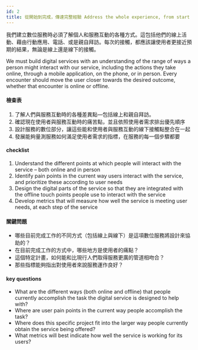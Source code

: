 ```yaml
---
id: 2
title: 從開始到完成，傳達完整經驗 Address the whole experience, from start to finish
---
```


我們建立數位服務時必須了解個人和服務互動的各種方式。這包括他們的線上活動、藉由行動應用、電話、或是親自拜訪。每次的接觸，都應該讓使用者更接近預期的結果，無論是線上還是線下的接觸。

We must build digital services with an understanding of the range of ways a person might interact with our service, including the actions they take online, through a mobile application, on the phone, or in person. Every encounter should move the user closer towards the desired outcome, whether that encounter is online or offline.

#### 檢查表

1. 了解人們與服務互動時的各種差異點—包括線上和親自拜訪。
2. 確認現在使用者與服務互動時的痛苦點，並且依照使用者需求排出優先順序
3. 設計服務的數位部分，讓這些能和使用者與服務互動的線下接觸點整合在一起
4. 發展能夠量測服務如何滿足使用者需求的指標，在服務的每一個步驟都要

#### checklist
1. Understand the different points at which people will interact with the service – both online and in person
2. Identify pain points in the current way users interact with the service, and prioritize these according to user needs
3. Design the digital parts of the service so that they are integrated with the offline touch points people use to interact with the service
4. Develop metrics that will measure how well the service is meeting user needs, at each step of the service

#### 關鍵問題
- 哪些目前完成工作的不同方式（包括線上與線下）是這項數位服務將設計來協助的？
- 在目前完成工作的方式中，哪些地方是使用者的痛點？
- 這個特定計畫，如何能和比現行人們取得服務更廣的管道相吻合？
- 那些指標能夠指出對使用者來說服務運作良好？

#### key questions
- What are the different ways (both online and offline) that people currently accomplish the task the digital service is designed to help with?
- Where are user pain points in the current way people accomplish the task?
- Where does this specific project fit into the larger way people currently obtain the service being offered?
- What metrics will best indicate how well the service is working for its users?

